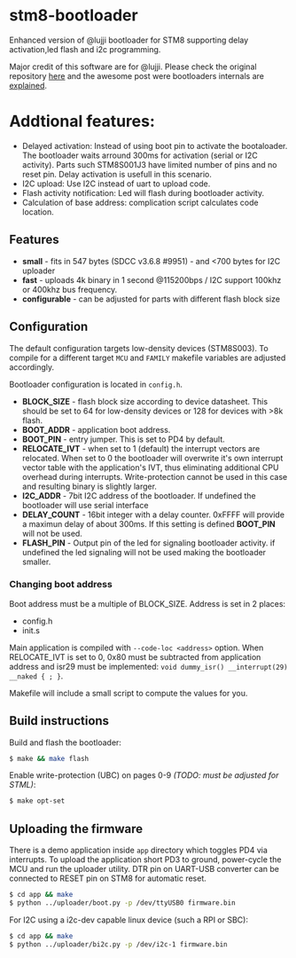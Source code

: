 # stm8-bootloader

Enhanced version of @lujji bootloader for STM8 supporting delay activation,led flash and i2c programming.

Major credit of this software are for @lujji. Please check the original repository [here](https://github.com/lujji/stm8-bootloader) and the awesome post were bootloaders internals are [explained](https://lujji.github.io/blog/serial-bootloader-for-stm8).


# Addtional features:

 * Delayed activation: Instead of using boot pin to activate the bootaloader. The bootloader waits arround 300ms for activation (serial or I2C activity). Parts such STM8S001J3 have limited number of pins and no reset pin. Delay activation is usefull in this scenario.
 * I2C upload: Use I2C instead of uart to upload code.
 * Flash activity notification: Led will flash during bootloader activity.
 * Calculation of base address: complication script calculates code location.


## Features

* **small** - fits in 547 bytes (SDCC v3.6.8 #9951) - and <700 bytes for I2C uploader
* **fast** - uploads 4k binary in 1 second @115200bps / I2C support 100khz or 400khz bus frequency.
* **configurable** - can be adjusted for parts with different flash block size

## Configuration

The default configuration targets low-density devices (STM8S003). To compile for a different target `MCU` and `FAMILY` makefile variables are adjusted accordingly.

Bootloader configuration is located in `config.h`.
* **BLOCK_SIZE** - flash block size according to device datasheet. This should be set to 64 for low-density devices or 128 for devices with >8k flash.
* **BOOT_ADDR** - application boot address.
* **BOOT_PIN** - entry jumper. This is set to PD4 by default.
* **RELOCATE_IVT** - when set to 1 (default) the interrupt vectors are relocated. When set to 0 the bootloader will overwrite it's own interrupt vector table with the application's IVT, thus eliminating additional CPU overhead during interrupts. Write-protection cannot be used in this case and resulting binary is slightly larger.
* **I2C_ADDR** - 7bit I2C address of the bootloader. If undefined the bootloader will use serial interface
* **DELAY_COUNT** - 16bit integer with a delay counter. 0xFFFF will provide a maximun delay of about 300ms. If this setting is defined **BOOT_PIN** will not be used.
* **FLASH_PIN** - Output pin of the led for signaling bootloader activity. if undefined the led signaling will not be used making the bootloader smaller.

### Changing boot address
Boot address must be a multiple of BLOCK_SIZE. Address is set in 2 places:
 * config.h
 * init.s

Main application is compiled with `--code-loc <address>` option. When RELOCATE_IVT is set to 0, 0x80 must be subtracted from application address and isr29 must be implemented: `void dummy_isr() __interrupt(29) __naked { ; }`.

Makefile will include a small script to compute the values for you.


## Build instructions
Build and flash the bootloader:

``` bash
$ make && make flash
```

Enable write-protection (UBC) on pages 0-9 _(TODO: must be adjusted for STML)_:

``` bash
$ make opt-set
```

## Uploading the firmware

There is a demo application inside `app` directory which toggles PD4 via interrupts. To upload the application short PD3 to ground, power-cycle the MCU and run the uploader utility. DTR pin on UART-USB converter can be connected to RESET pin on STM8 for automatic reset.

``` bash
$ cd app && make
$ python ../uploader/boot.py -p /dev/ttyUSB0 firmware.bin
```

For I2C using a i2c-dev capable linux device (such a RPI or SBC):

``` bash
$ cd app && make
$ python ../uploader/bi2c.py -p /dev/i2c-1 firmware.bin

```
